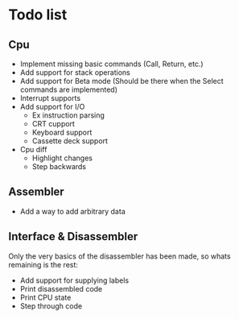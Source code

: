 # Todo list

## Cpu

- Implement missing basic commands (Call, Return, etc.)
- Add support for stack operations
- Add support for Beta mode (Should be there when the Select commands are implemented)
- Interrupt supports
- Add support for I/O
  - Ex instruction parsing
  - CRT cupport
  - Keyboard support
  - Cassette deck support
- Cpu diff
  - Highlight changes
  - Step backwards

## Assembler

- Add a way to add arbitrary data

## Interface & Disassembler

Only the very basics of the disassembler has been made, so whats remaining is the rest:

- Add support for supplying labels
- Print disassembled code
- Print CPU state
- Step through code